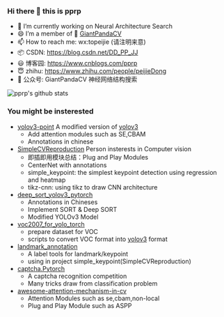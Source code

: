 ### Hi there 👋 this is pprp

- 🌱 I’m currently working on Neural Architecture Search
- :smile: I’m a member of :panda_face: [GiantPandaCV](https://github.com/GiantPandaCV)
- 📫 How to reach me: wx:topeijie (请注明来意)
- :package: CSDN: https://blog.csdn.net/DD_PP_JJ
- :smiley: 博客园: https://www.cnblogs.com/pprp
- 😇 zhihu: https://www.zhihu.com/people/peijieDong
- :green_book: 公众号: GiantPandaCV 神经网络结构搜索

![pprp's github stats](https://github-readme-stats.vercel.app/api?username=pprp&show_icons=true&count_private=true&hide=prs&theme=default_repocard)

### You might be insterested

- [yolov3-point](https://github.com/GiantPandaCV/yolov3-point) A modified version of [yolov3](https://github.com/ultralytics/yolov3)
  - Add attention modules such as SE,CBAM
  - Annotations in chinese
- [SimpleCVReproduction](https://github.com/pprp/SimpleCVReproduction) Person insterests in Computer vision
  - 即插即用模块总结：Plug and Play Modules 
  - CenterNet with annotations
  - simple_keypoint: the simplest keypoint detection using regression and heatmap
  - tikz-cnn: using tikz to draw CNN architecture
- [deep_sort_yolov3_pytorch](https://github.com/pprp/deep_sort_yolov3_pytorch) 
  - Annotations in Chineses
  - Implement SORT & Deep SORT
  - Modified YOLOv3 Model
- [voc2007_for_yolo_torch](https://github.com/pprp/voc2007_for_yolo_torch) 
  - prepare dataset for VOC 
  - scripts to convert VOC format into [yolov3](https://github.com/ultralytics/yolov3) format
- [landmark_annotation](https://github.com/pprp/landmark_annotation)
  - A label tools for landmark/keypoint
  - using in project simple_keypoint(SimpleCVReproduction)
- [captcha.Pytorch](https://github.com/pprp/captcha.Pytorch)
  - A captcha recognition competition
  - Many tricks draw from classification problem
- [awesome-attention-mechanism-in-cv](https://github.com/pprp/awesome-attention-mechanism-in-cv)
  - Attention Modules such as se,cbam,non-local
  - Plug and Play Module such as ASPP
